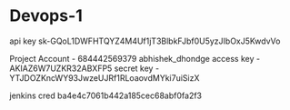 # Devops-1

api key
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



Project Account - 684442569379
abhishek_dhondge
access key - AKIAZ6W7UZKR32ABXFP5
secret key - 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


jenkins cred ba4e4c7061b442a185cec68abf0fa2f3
